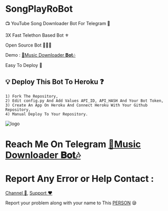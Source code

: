 # SongPlayRoBot

📺 YouTube Song Downloader Bot For Telegram 🔮

3X Fast Telethon Based Bot ⚜

Open Source Bot 👨🏻‍💻

Demo : [🎸Music Downloader 𝐁𝐨𝐭🎶](https://t.me/MusicDownloadersBot)

Easy To Deploy 🤗

## 💡 Deploy This Bot To Heroku ❓️
```
1) Fork The Repository,
2) Edit config.py And Add Values API_ID, API_HASH And Your Bot Token,
3) Create An App On Heroku And Connect Heroku With Your Github Repository, 
4) Manual Deploy To Your Repository. 
```
![logo](https://telegra.ph/file/9d337b3414bbf8e39ba79.jpg)
# Reach Me On Telegram [🎸Music Downloader 𝐁𝐨𝐭🎶](https://t.me/MusicDownloadersBot)

# Report Any Error or Help Contact :
[Channel 💬](https://t.me/PremiumAppsAndModAppsFreeChannel), 
[Support ❤️](https://t.me/PremiumAppsAndModAppsFreeGroup) 

Report your problem along with your name to This [PERSON](https://t.me/RJSobujKhan) 😪
